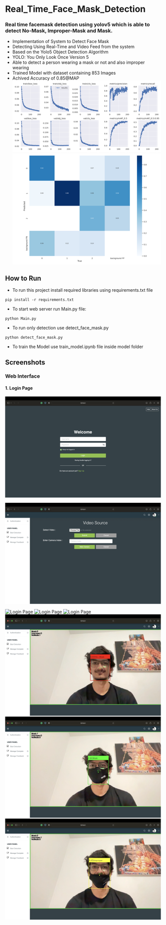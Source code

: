 # Real_Time_Face_Mask_Detection
### Real time facemask detection using yolov5 which is able to detect No-Mask, Improper-Mask and Mask.
- Implementation of System to Detect Face Mask
- Detecting Using Real-Time and Video Feed from the system
- Based on the Yolo5 Object Detection Algorithm
- YOLO: You Only Look Once Version 5
- Able to detect a person wearing a mask or not and also improper wearing
- Trained Model with dataset containing 853 Images
- Achived Accuracy of 0.85@MAP
![Performance Graph](./Screenshots/graph.png)
![Confusion Matrix](./Screenshots/confusion_matrix.png)


## How to Run
- To run this project install required libraries using requirements.txt file
```
pip install -r requirements.txt
```
- To start web server run Main.py file:
``` 
python Main.py
```
- To run only detection use detect_face_mask.py
```
python detect_face_mask.py
```
- To train the Model use train_model.ipynb file inside model folder

## Screenshots
### Web Interface
#### 1. Login Page
![Login Page](./Screenshots/Screen%20Shot%202022-04-20%20at%207.52.46%20PM.png)

![Login Page](./Screenshots/Screen%20Shot%202022-04-20%20at%207.53.09%20PM.png)

![Login Page](./Screenshots/Screen%20Shot%202022-04-20%20at%207.54.04%20PM.png)
![Login Page](./Screenshots/Screen%20Shot%202022-04-20%20at%207.55.37%20PM.png)
![Login Page](./Screenshots/Screen%20Shot%202022-04-20%20at%207.55.46%20PM.png)
![Login Page](./Screenshots/Screen%20Shot%202022-04-20%20at%207.58.06%20PM.png)
![Login Page](./Screenshots/Screen%20Shot%202022-04-20%20at%207.58.23%20PM.png)
![Login Page](./Screenshots/Screen%20Shot%202022-04-20%20at%207.58.33%20PM.png)
